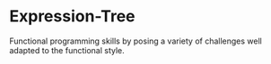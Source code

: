 # Expression-Tree
Functional programming skills by posing a variety of challenges well adapted to the functional style.
